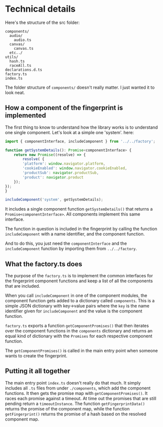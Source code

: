 # Technical details

Here's the structure of the src folder:

```
components/
  audio/
    audio.ts
  canvas/
    canvas.ts
  etc../
utils/
  hash.ts
  raceAll.ts
declarations.d.ts
factory.ts
index.ts
```

The folder structure of `components/` doesn't really matter. I just wanted it to look neat.

## How a component of the fingerprint is implemented

The first thing to know to understand how the library works is to understand one single component. Let's look at a simple one 'system'. here:

```typescript
import { componentInterface, includeComponent } from '../../factory';

function getSystemDetails(): Promise<componentInterface> {
    return new Promise((resolve) => {
        resolve( {
        'platform': window.navigator.platform,
        'cookieEnabled': window.navigator.cookieEnabled,
        'productSub': navigator.productSub,
        'product': navigator.product
    });
});
}

includeComponent('system', getSystemDetails);
```

It includes a single component function `getSystemDetails()` that returns a `Promise<componentInterface>`. All components implement this same interface.

The function in question is included in the fingerprint by calling the function `includeComponent` with a name identifier, and the component function.

And to do this, you just need the `componentInterface` and the `includeComponent` function by importing them from `../../factory`.

## What the factory.ts does

The purpose of the `factory.ts` is to implement the common interfaces for the fingerprint component functions and keep a list of all the components that are included.

When you call `includeComponent` in one of the component modules, the component function gets added to a dictionary called `components`. This is a simple JSON dictionary with key->value pairs where the `key` is the name identifier given for `includeComponent` and the value is the component function.

`factory.ts` exports a function `getComponentPromises()` that then iterates over the component functions in the `components` dictionary and returns an equal kind of dictionary with the `Promises` for each respective component function.

The `getComponentPromises()` is called in the main entry point when someone wants to create the fingerprint.

## Putting it all together

The main entry point `index.ts` doesn't really do that much.
It simply includes all `.ts` files from under `./components`, which add the component functions.
It then gets the promise map with `getComponentPromises()`. It races each promise against a timeout.
At time out the promises that are still pending return a `timeoutInstance`.
The function `getFingerprintData()` returns the promise of the component map, while the function `getFingerprint()` returns the promise of a hash based on the resolved component map.